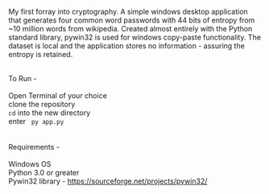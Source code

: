 My first forray into cryptography. A simple windows desktop application that generates four common word passwords with 44 bits of entropy from ~10 million words from wikipedia. Created almost entirely with the Python standard library, pywin32 is used for windows copy-paste functionality. The dataset is local and the application stores no information - assuring the entropy is retained. 
 
 
<br>To Run -  
<br>Open Terminal of your choice
<br>clone the repository
<br><code>cd</code> into the new directory 
<br>enter <code> py app.py </code> 
<br>
<br>Requirements -  
<br>Windows OS 
<br>Python 3.0 or greater 
<br>Pywin32 library - https://sourceforge.net/projects/pywin32/ 
